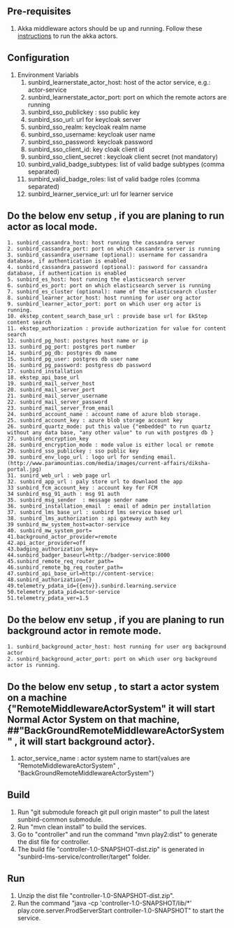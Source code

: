 ## Pre-requisites
1. Akka middleware actors should be up and running. Follow these [instructions](https://github.com/project-sunbird/sunbird-lms-mw/blob/master/setup.md) to run the akka actors.

## Configuration
1. Environment Variabls
    1. sunbird_learnerstate_actor_host: host of the actor service, e.g.: actor-service
    2. sunbird_learnerstate_actor_port: port on which the remote actors are running
    3. sunbird_sso_publickey : sso public key
    4. sunbird_sso_url: url for keycloak server
    5. sunbird_sso_realm: keycloak realm name
    6. sunbird_sso_username: keycloak user name
    7. sunbird_sso_password: keycloak password
    8. sunbird_sso_client_id: key cloak client id
    9. sunbird_sso_client_secret : keycloak client secret (not mandatory)
   10. sunbird_valid_badge_subtypes: list of valid badge subtypes (comma separated)
   11. sunbird_valid_badge_roles: list of valid badge roles (comma separated)
   12. sunbird_learner_service_url: url for learner service
## Do the below env setup , if you are planing to run actor as local mode.
    1. sunbird_cassandra_host: host running the cassandra server
    2. sunbird_cassandra_port: port on which cassandra server is running
    3. sunbird_cassandra_username (optional): username for cassandra database, if authentication is enabled
    4. sunbird_cassandra_password (optional): password for cassandra database, if authentication is enabled
    5. sunbird_es_host: host running the elasticsearch server
    6. sunbird_es_port: port on which elasticsearch server is running
    7. sunbird_es_cluster (optional): name of the elasticsearch cluster
    8. sunbird_learner_actor_host: host running for user org actor
    9. sunbird_learner_actor_port: port on which user org actor is running.
    10. ekstep_content_search_base_url : provide base url for EkStep content search
    11. ekstep_authorization : provide authorization for value for content search
    12. sunbird_pg_host: postgres host name or ip
    13. sunbird_pg_port: postgres port number
    14. sunbird_pg_db: postgres db name
    15. sunbird_pg_user: postgres db user name
    16. sunbird_pg_password: postgress db password 
    17. sunbird_installation
    18. ekstep_api_base_url
    19. sunbird_mail_server_host
    20. sunbird_mail_server_port
    21. sunbird_mail_server_username
    22. sunbird_mail_server_password
    23. sunbird_mail_server_from_email
    24. sunbird_account_name : account name of azure blob storage.
    25. sunbird_account_key : azure blob storage account key
    26. sunbird_quartz_mode: put this value {"embedded" to run quartz without any data base, "any other value" to run with postgres db }
    27. sunbird_encryption_key
    28. sunbird_encryption_mode : mode value is either local or remote
    29. sunbird_sso_publickey : sso public key
    30. sunbird_env_logo_url : logo url for sending email.(http://www.paramountias.com/media/images/current-affairs/diksha-portal.jpg) 
    31. sunird_web_url : web page url
    32. sunbird_app_url : paly store url to downlaod the app
    33 sunbird_fcm_account_key : account key for FCM 
    34 sunbird_msg_91_auth : msg 91 auth 
    35. sunbird_msg_sender  : message sender name
    36. sunbird_installation_email  : email of admin per installation
    37. sunbird_lms_base_url : sunbird lms service based url
    38. sunbird_lms_authorization : api gateway auth key 
    39 sunbird_mw_system_host=actor-service
    40. sunbird_mw_system_port=
    41.background_actor_provider=remote
    42.api_actor_provider=off
    43.badging_authorization_key=
    44.sunbird_badger_baseurl=http://badger-service:8000
    45.sunbird_remote_req_router_path=
    46.sunbird_remote_bg_req_router_path=
    47.sunbird_api_base_url=http://content-service:
    48.sunbird_authorization={}
    49.telemetry_pdata_id={{env}}.sunbird.learning.service
    50.telemetry_pdata_pid=actor-service
    51.telemetry_pdata_ver=1.5
    
## Do the below env setup , if you are planing to run background actor in remote mode.
	1. sunbird_background_actor_host: host running for user org background actor
    2. sunbird_background_actor_port: port on which user org background actor is running.
	
## Do the below env setup , to start a actor system on a machine {"RemoteMiddlewareActorSystem" it will start Normal Actor System on that machine,             ##"BackGroundRemoteMiddlewareActorSystem" , it will start background actor}.

   1.  actor_service_name : actor system name to start{values are "RemoteMiddlewareActorSystem" , "BackGroundRemoteMiddlewareActorSystem"}

## Build
1. Run "git submodule foreach git pull origin master" to pull the latest sunbird-common submodule.
2. Run "mvn clean install" to build the services.
2. Go to "controller" and run the command "mvn play2:dist" to generate the dist file for controller.
3. The build file "controller-1.0-SNAPSHOT-dist.zip" is generated in "sunbird-lms-service/controller/target" folder.

## Run
1. Unzip the dist file "controller-1.0-SNAPSHOT-dist.zip".
2. Run the command "java -cp 'controller-1.0-SNAPSHOT/lib/*' play.core.server.ProdServerStart controller-1.0-SNAPSHOT" to start the service.
